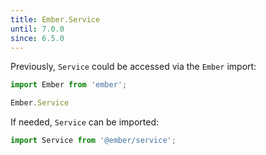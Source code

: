 ```yaml
---
title: Ember.Service
until: 7.0.0
since: 6.5.0
---
```



Previously, `Service` could be accessed via the `Ember` import:
```js
import Ember from 'ember';

Ember.Service
```

If needed, `Service` can be imported:
```js
import Service from '@ember/service';
```
